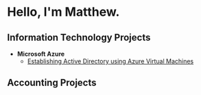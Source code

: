 # Hello, I'm Matthew.

## Information Technology Projects
* **Microsoft Azure**
  * [Establishing Active Directory using Azure Virtual Machines](https://github.com/mattywashere/ad-configuration)

## Accounting Projects


